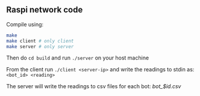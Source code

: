 ## Raspi network code

Compile using:
```bash
make
make client # only client
make server # only server
```
Then do `cd build` and run `./server` on your host machine

From the client run `./client <server-ip>` and write the readings to stdin as:
```<bot_id> <reading>```

The server will write the readings to csv files for each bot: *bot_$id.csv*
